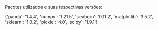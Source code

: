 Pacotes utilizados e suas respectivas versões:

{'panda': '1.4.4',
 'numpy': '1.21.5',
 'seaborn': '0.11.2',
 'matplotlib': '3.5.2',
 'sklearn': '1.0.2',
 'pickle': '4.0',
 'scipy': '1.9.1'}
